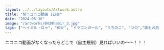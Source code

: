```yaml
---
layout: ../../layouts/Artwork.astro
title: "禁ニコニコ動画 1日目"
date: "2024-06-10"
image: "/artworks/0439hamir_3.jpg"
tags: ["ヘイミル・ロゥ", "伺か", "ドラゴンガール", "うちのこ", "つの","誰もお前を愛さない","かんたん絵"]
---
```


ニコニコ動画がなくなったらどこで（自主規制）見ればいいの～～！！！